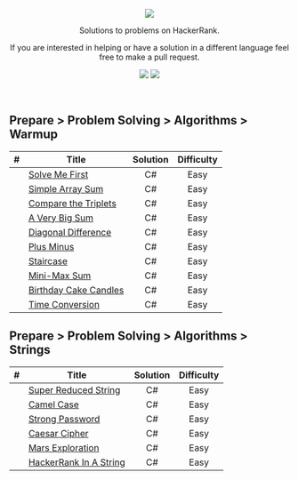 <p align="center">
	<a href="https://www.hackerrank.com/profile/enesozmus"><img src="https://cloud.githubusercontent.com/assets/19765741/25342064/d17a563c-28d8-11e7-83fc-763d4ab4820a.jpg" ></a>
</p>
<p align="center">
    Solutions to problems on HackerRank.
</p>
<p align="center">
	If you are interested in helping or have a solution in a different language feel free to make a pull request.
</p>
<p align="center">
	<img src="https://img.shields.io/badge/Problems%20Solved-16-brightgreen.svg">
	<img src="https://img.shields.io/badge/Language-CSharp-orange.svg">
</p>
<br/>

## Prepare > Problem Solving > Algorithms > Warmup
| # | Title             | Solution  | Difficulty
-----|-------------------|:---------:|:-----------------------------:
|   | [Solve Me First](./SolveMeFirst)|C#|Easy|
|   | [Simple Array Sum](./SimpleArraySum)|C#|Easy|
|   | [Compare the Triplets](./CompareTheTriplets)|C#|Easy|
|   | [A Very Big Sum](./AVeryBigSum)|C#|Easy|
|   | [Diagonal Difference](./DiagonalDifference)|C#|Easy|
|   | [Plus Minus](./PlusMinus)|C#|Easy|
|   | [Staircase](./Staircase)|C#|Easy|
|   | [Mini-Max Sum](./MiniMaxSum)|C#|Easy|
|   | [Birthday Cake Candles](./BirthdayCakeCandles)|C#|Easy|
|   | [Time Conversion](./TimeConversion)|C#|Easy|

## Prepare > Problem Solving > Algorithms > Strings
| # | Title             | Solution  | Difficulty
-----|-------------------|:---------:|:-----------------------------:
|   | [Super Reduced String](./SuperReducedString)|C#|Easy|
|   | [Camel Case](./CamelCase)|C#|Easy|
|   | [Strong Password](./StrongPassword)|C#|Easy|
|   | [Caesar Cipher](./CaesarCipher)|C#|Easy|
|   | [Mars Exploration](./MarsExploration)|C#|Easy|
|   | [HackerRank In A String](./HackerRankInAString)|C#|Easy|